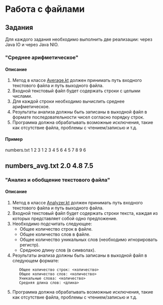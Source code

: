 # Работа с файлами

## Задания

Для каждого задания необходимо выполнить две реализации: через Java IO и через Java NIO.

### "Среднее арифметическое"
#### Описание
1. Метод в классе [Average.kt](src%2Fmain%2Fkotlin%2FAverage.kt) должен принимать путь входного текстового файла и путь выходного файла.
2. Входной текстовый файл будет содержать строки c целыми числами.
3. Для каждой строки необходимо вычислить среднее арифметическое.
4. Результаты анализа должны быть записаны в выходной файл в формате последовательности чисел согласно порядку строк.
5. Программа должна обрабатывать возможные исключения, такие как отсутствие файла, проблемы с чтением/записью и т.д.

#### Пример
numbers.txt
1 2 3 1 2 3
4 5 6 4 5
7 8 9 6

numbers_avg.txt
2.0 4.8 7.5
------------------------------------
### "Анализ и обобщение текстового файла"
#### Описание
1. Метод в классе [Analyzer.kt](src%2Fmain%2Fkotlin%2FAnalizer.kt) должен принимать путь входного текстового файла и путь выходного файла.
2. Входной текстовый файл будет содержать строки текста, каждая из которых представляет собой одно предложение.
3. Необходимо подсчитать следующее:
   * Общее количество строк в файле. 
   * Общее количество слов в файле. 
   * Общее количество уникальных слов (необходимо игнорировать регистр). 
   * Среднюю длину слов (в символах).
4. Результаты анализа должны быть записаны в выходной файл в следующем формате:
    ```
       Общее количество строк: <количество>
       Общее количество слов: <количество>
       Уникальные слова: <количество>
       Средняя длина слов: <длина>
    ```
5. Программа должна обрабатывать возможные исключения, такие как отсутствие файла, проблемы с чтением/записью и т.д.
